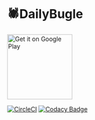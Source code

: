 # 🕷️DailyBugle 

<a href='https://play.google.com/store/apps/details?id=com.prudhvir3ddy.dailybugle'><img alt='Get it on Google Play' src='https://play.google.com/intl/en_us/badges/images/generic/en_badge_web_generic.png' width = "150px"/></a>

[![CircleCI](https://circleci.com/gh/prudhvir3ddy/DailyBugle.svg?style=svg)](https://circleci.com/gh/prudhvir3ddy/DailyBugle)
[![Codacy Badge](https://api.codacy.com/project/badge/Grade/9d6681bbadc74f86b255b4bc10af554c)](https://www.codacy.com?utm_source=github.com&amp;utm_medium=referral&amp;utm_content=prudhvir3ddy/DailyBugle&amp;utm_campaign=Badge_Grade)
